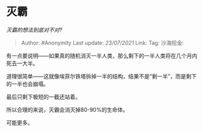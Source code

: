 # 灭霸
*灭霸的想法到底对不对?*

> Author: #Anonymity
> Last update: *23/07/2021*
> Link:
> Tag:
> 沙海拾金:

有一点要说明——如果真的随机消灭一半人类，那么剩下的一半人类将在几个月内死去一大半。

道理很简单——这就像埃菲尔铁塔拆掉一半的结构，结果不是“剩一半”，而是剩下的一半也会崩塌。

最后只剩下极短的一截还站着。

所以合理的来说，灭霸会消灭掉80-90%的生命体。

可能更多。
